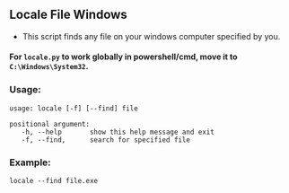 ## Locale File Windows

- This script finds any file on your windows computer specified by you.

#### For `locale.py` to work globally in powershell/cmd, move it to `C:\Windows\System32`.

### Usage:
```
usage: locale [-f] [--find] file

positional argument:
   -h, --help       show this help message and exit
   -f, --find,      search for specified file
```

### Example:

```
locale --find file.exe
```
